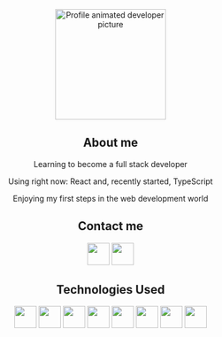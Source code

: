 <div align="center"><img src="https://media.giphy.com/media/bGgsc5mWoryfgKBx1u/giphy.gif" alt="Profile animated developer picture" style="width: 200px;"/></div>
<h2 align="center">About me</h2>
<p align="center">Learning to become a full stack developer</p>
<p align="center">Using right now: React and, recently started, TypeScript</p>
<p align="center">Enjoying my first steps in the web development world</p>

<h2 align="center">Contact me</h2>

<div id="header" align="center">
  <a href="https://www.linkedin.com/in/jaume-vidal-buenafuente/" ><img src="https://img.shields.io/badge/LinkedIn-blue" height="40px"/></a>
  <a href="mailto:jaumevibu@gmail.com" width="100"/><img src="https://img.shields.io/badge/Gmail-bb001b" height="40px"/></a>
  
</div> 



<h2 align="center">Technologies Used</h2>
<div align="center">
<img src="https://cdn.jsdelivr.net/gh/devicons/devicon/icons/javascript/javascript-original.svg" height="40" />
<img src="https://cdn.jsdelivr.net/gh/devicons/devicon/icons/typescript/typescript-original.svg" height="40" />
<img src="https://cdn.jsdelivr.net/gh/devicons/devicon/icons/react/react-original.svg" height="40" />  
<img src="https://cdn.jsdelivr.net/gh/devicons/devicon/icons/jest/jest-plain.svg" height="40"/>
<img src="https://cdn.jsdelivr.net/gh/devicons/devicon/icons/java/java-plain.svg" height="40"/>
<img src="https://cdn.jsdelivr.net/gh/devicons/devicon/icons/spring/spring-original.svg" height="40"/>
<img src="https://cdn.jsdelivr.net/gh/devicons/devicon/icons/php/php-original.svg" height="40"/>
<img src="https://cdn.jsdelivr.net/gh/devicons/devicon/icons/c/c-original.svg" height="40"/> 
  </div>
          
